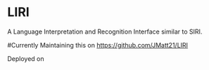 # LIRI
A Language Interpretation and Recognition Interface similar to SIRI.

#Currently Maintaining this on https://github.com/JMatt21/LIRI

Deployed on 
